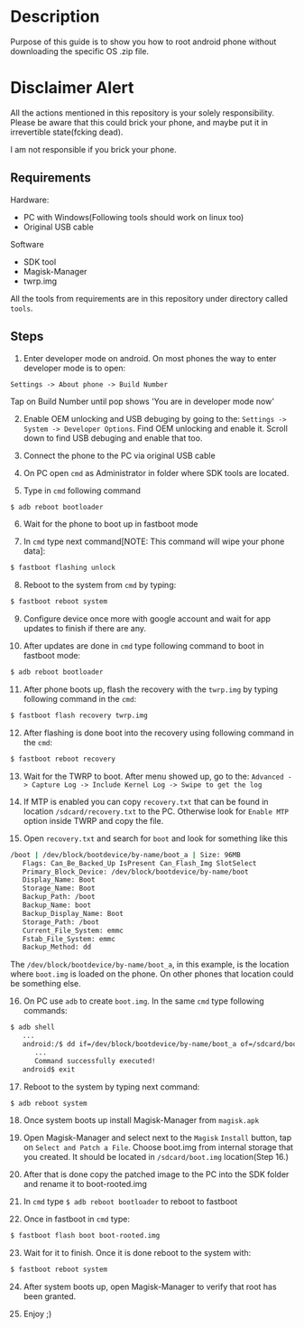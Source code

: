 # Description

Purpose of this guide is to show you how to root android phone without downloading the specific OS .zip file.

# Disclaimer Alert
All the actions mentioned in this repository is your solely responsibility. Please be aware that this could brick your phone, and maybe put it in irrevertible state(fcking dead).

I am not responsible if you brick your phone.

## Requirements
Hardware:
* PC with Windows(Following tools should work on linux too)
* Original USB cable

Software
* SDK tool
* Magisk-Manager
* twrp.img

All the tools from requirements are in this repository under directory called `tools`.

## Steps

1. Enter developer mode on android. On most phones the way to enter developer mode is to open:

`Settings -> About phone -> Build Number`

Tap on Build Number until pop shows 'You are in developer mode now'

2. Enable OEM unlocking and USB debuging by going to the:
`Settings -> System -> Developer Options`. 
Find OEM unlocking and enable it. Scroll down to find USB debuging and enable that too.

3. Connect the phone to the PC via original USB cable

4. On PC open `cmd` as Administrator in folder where SDK tools are located.

5. Type in `cmd` following command
```bash
$ adb reboot bootloader
```

6. Wait for the phone to boot up in fastboot mode

7. In `cmd` type next command[NOTE: This command will wipe your phone data]:
```bash
$ fastboot flashing unlock
```

8. Reboot to the system from `cmd` by typing:
```bash
$ fastboot reboot system
```

9. Configure device once more with google account and wait for app updates to finish if there are any.

10. After updates are done in `cmd` type following command to boot in fastboot mode:
```bash
$ adb reboot bootloader
```

11. After phone boots up, flash the recovery with the `twrp.img` by typing following command in the `cmd`:
```bash
$ fastboot flash recovery twrp.img
```

12. After flashing is done boot into the recovery using following command in the `cmd`:
```bash
$ fastboot reboot recovery
```

13. Wait for the TWRP to boot. After menu showed up, go to the: `Advanced -> Capture Log -> Include Kernel Log -> Swipe to get the log`

14. If MTP is enabled you can copy `recovery.txt` that can be found in location `/sdcard/recovery.txt` to the PC. Otherwise look for `Enable MTP` option inside TWRP and copy the file.

15. Open `recovery.txt` and search for `boot` and look for something like this

```bash
/boot | /dev/block/bootdevice/by-name/boot_a | Size: 96MB
   Flags: Can_Be_Backed_Up IsPresent Can_Flash_Img SlotSelect 
   Primary_Block_Device: /dev/block/bootdevice/by-name/boot
   Display_Name: Boot
   Storage_Name: Boot
   Backup_Path: /boot
   Backup_Name: boot
   Backup_Display_Name: Boot
   Storage_Path: /boot
   Current_File_System: emmc
   Fstab_File_System: emmc
   Backup_Method: dd
```
The `/dev/block/bootdevice/by-name/boot_a`, in this example, is the location where `boot.img` is loaded on the phone. On other phones that location could be something else.

16. On PC use `adb` to create `boot.img`. In the same `cmd` type following commands:

```bash
$ adb shell
   ...
   android:/$ dd if=/dev/block/bootdevice/by-name/boot_a of=/sdcard/boot.img
      ...
      Command successfully executed! 
   android$ exit
```

17. Reboot to the system by typing next command:
```bash
$ adb reboot system
```

18. Once system boots up install Magisk-Manager from `magisk.apk`

19. Open Magisk-Manager and select next to the `Magisk` `Install` button, tap on `Select and Patch a File`. Choose boot.img from internal storage that you created. It should be located in `/sdcard/boot.img` location(Step 16.)

20. After that is done copy the patched image to the PC into the SDK folder and rename it to boot-rooted.img

21. In `cmd` type `$ adb reboot bootloader` to reboot to fastboot

22. Once in fastboot in `cmd` type:
```bash
$ fastboot flash boot boot-rooted.img
```

23. Wait for it to finish. Once it is done reboot to the system with:
```bash
$ fastboot reboot system
``` 

24. After system boots up, open Magisk-Manager to verify that root has been granted.

25. Enjoy ;)